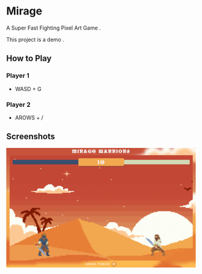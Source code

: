 # Mirage

A Super Fast Fighting Pixel Art Game .

This project is a demo .

## How to Play

### Player 1
- WASD + G
### Player 2
- AROWS + /

## Screenshots

![App Screenshot](https://raw.githubusercontent.com/OmarChefrad/MIRAGE/main/mirage.png)
